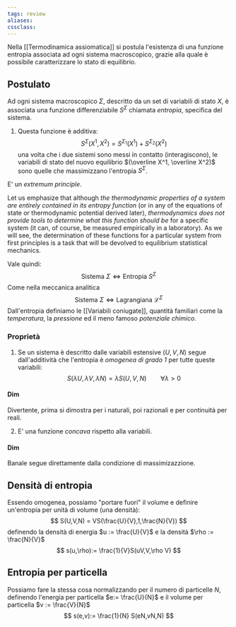 ```yaml
---
tags: review
aliases:
cssclass:
---
```

 
Nella [[Termodinamica assiomatica]] si postula l'esistenza di una funzione entropia associata ad ogni sistema macroscopico, grazie alla quale è possibile caratterizzare lo stato di equilibrio.

## Postulato  
Ad ogni sistema macroscopico $\Sigma$, descritto da un set di variabili di stato $X$, è associata una funzione differenziabile $S^\Sigma$ chiamata _entropia_, specifica del sistema. 
1. Questa funzione è additiva:
$$
S^\Sigma(X^1,X^2) = S^{\Sigma_1}(X^1) + S^{\Sigma_2}(X^2)
$$
una volta che i due sistemi sono messi in contatto (interagiscono), le variabili di stato del nuovo equilibrio $(\overline X^1, \overline X^2)$ sono quelle che massimizzano l'entropia $S^\Sigma$.

E' un _extremum principle_.

Let us emphasize that although _the thermodynamic properties of a system are entirely contained in its entropy function_ (or in any of the equations of state or thermodynamic potential derived later), _thermodynamics does not provide tools to determine what this function should be_ for a specific system (it can, of course, be measured empirically in a laboratory). As we will see, the determination of these functions for a particular system from first principles is a task that will be devolved to equilibrium statistical mechanics.

Vale quindi:
$$
\text{Sistema } \Sigma \iff \text{Entropia } S^\Sigma
$$
Come nella meccanica analitica 
$$
\text{Sistema } \Sigma \iff \text{Lagrangiana } \mathcal{L}^\Sigma
$$
Dall'entropia definiamo le [[Variabili coniugate]], quantità familiari come la _temperatura_, la _pressione_ ed il meno famoso _potenziale chimico_.

### Proprietà
1. Se un sistema è descritto dalle variabili estensive $(U,V,N)$ segue dall'additività che l'entropia è _omogenea di grado 1_ per tutte queste variabili:
$$
S(\lambda U,\lambda V, \lambda N) = \lambda S(U,V,N) \qquad \forall \lambda > 0
$$
#### Dim
Divertente, prima si dimostra per i naturali, poi razionali e per continuità per reali. 

2. E' una funzione _concava_ rispetto alla variabili.
#### Dim 
Banale segue direttamente dalla condizione di massimizazzione.

## Densità di entropia
Essendo omogenea, possiamo "portare fuori" il volume e definire un'entropia per unità di volume (una densità):
$$
S(U,V,N) = VS(\frac{U}{V},1,\frac{N}{V})
$$
definendo la densità di energia $u := \frac{U}{V}$ e la densità $\rho := \frac{N}{V}$ 
$$
s(u,\rho):= \frac{1}{V}S(uV,V,\rho V)
$$
## Entropia per particella
Possiamo fare la stessa cosa normalizzando per il numero di particelle $N$, definendo l'energia per particella $e:= \frac{U}{N}$ e il volume per particella $v := \frac{V}{N}$
$$
s(e,v):= \frac{1}{N} S(eN,vN,N)
$$



